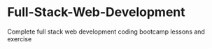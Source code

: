 # Full-Stack-Web-Development
Complete full stack web development coding bootcamp lessons and exercise 
